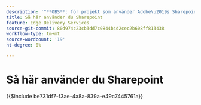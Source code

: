 ```yaml
---
description: '"**OBS**: för projekt som använder Adobe\u2019s Sharepoint (<https: adobe.sharepoint.com="">) fortsätt här."'
title: Så här använder du Sharepoint
feature: Edge Delivery Services
source-git-commit: 80d974c23cb3dd7c0844b4d2cec2b608ff813438
workflow-type: tm+mt
source-wordcount: '19'
ht-degree: 0%

---
```


# Så här använder du Sharepoint

{{$include be731df7-f3ae-4a8a-839a-e49c7445761a}}